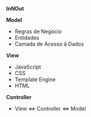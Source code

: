**InNOut**

**Model**
- Regras de Negócio
- Entidades
- Camada de Acesso à Dados

**View**
- JavaScript
- CSS
- Template Engine
- HTML

**Controller**
- View <=> Controller <=> Model